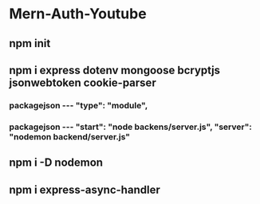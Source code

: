 # Mern-Auth-Youtube

## npm init

## npm i express dotenv mongoose bcryptjs jsonwebtoken cookie-parser

### packagejson --- "type": "module",
### packagejson ---  "start": "node backens/server.js",   "server": "nodemon backend/server.js"

## npm i -D nodemon

## npm i express-async-handler